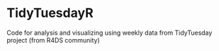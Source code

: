 # TidyTuesdayR
Code for analysis and visualizing using weekly data from TidyTuesday project (from R4DS community)
